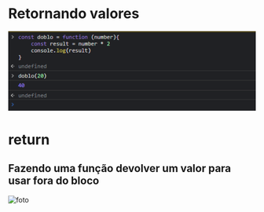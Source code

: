 # Retornando valores
![foto](fun%C3%A7%C3%A3o%20detro%20do%20bloco%20.png)
# return
## Fazendo uma função devolver um valor para usar fora do bloco
![foto](retorn.png)